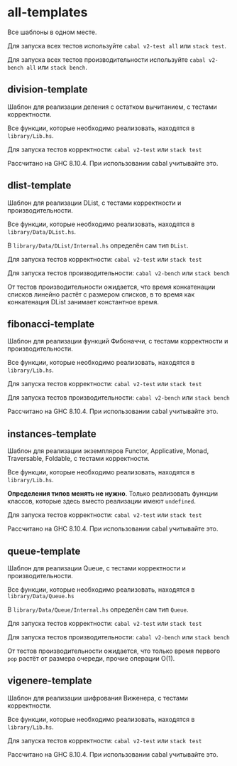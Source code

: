 # all-templates

Все шаблоны в одном месте.

Для запуска всех тестов используйте `cabal v2-test all` или `stack test`.

Для запуска всех тестов производительности используйте `cabal v2-bench all` или `stack bench`.

## division-template

Шаблон для реализации деления с остатком вычитанием, с тестами корректности.

Все функции, которые необходимо реализовать, находятся в `library/Lib.hs`.

Для запуска тестов корректности: `cabal v2-test` или `stack test`

Рассчитано на GHC 8.10.4. При использовании cabal учитывайте это.

## dlist-template

Шаблон для реализации DList, с тестами корректности и производительности.

Все функции, которые необходимо реализовать, находятся в `library/Data/DList.hs`.

В `library/Data/DList/Internal.hs` определён сам тип `DList`.

Для запуска тестов корректности: `cabal v2-test` или `stack test`

Для запуска тестов производительности: `cabal v2-bench` или `stack bench`

От тестов производительности ожидается, что время конкатенации списков линейно растёт с размером списков, в то время как конкатенация DList занимает константное время.

## fibonacci-template

Шаблон для реализации функций Фибоначчи, с тестами корректности и производительности.

Все функции, которые необходимо реализовать, находятся в `library/Lib.hs`.

Для запуска тестов корректности: `cabal v2-test` или `stack test`

Для запуска тестов производительности: `cabal v2-bench` или `stack bench`

Рассчитано на GHC 8.10.4. При использовании cabal учитывайте это.

## instances-template

Шаблон для реализации экземпляров Functor, Applicative, Monad, Traversable, Foldable, с тестами корректности.

Все функции, которые необходимо реализовать, находятся в `library/Lib.hs`.

**Определения типов менять не нужно**. Только реализовать функции классов, которые здесь вместо реализации имеют `undefined`.

Для запуска тестов корректности: `cabal v2-test` или `stack test`

Рассчитано на GHC 8.10.4. При использовании cabal учитывайте это.

## queue-template

Шаблон для реализации Queue, с тестами корректности и производительности.

Все функции, которые необходимо реализовать, находятся в `library/Data/Queue.hs`

В `library/Data/Queue/Internal.hs` определён сам тип `Queue`.

Для запуска тестов корректности: `cabal v2-test` или `stack test`

Для запуска тестов производительности: `cabal v2-bench` или `stack bench`

От тестов производительности ожидается, что только время первого `pop` растёт от размера очереди, прочие операции O(1).

## vigenere-template

Шаблон для реализации шифрования Виженера, с тестами корректности.

Все функции, которые необходимо реализовать, находятся в `library/Lib.hs`.

Для запуска тестов корректности: `cabal v2-test` или `stack test`

Рассчитано на GHC 8.10.4. При использовании cabal учитывайте это.
